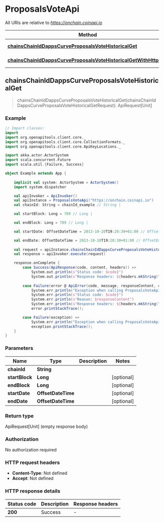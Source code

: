 # ProposalsVoteApi

All URIs are relative to *https://onchain.coinapi.io*

Method | HTTP request | Description
------------- | ------------- | -------------
[**chainsChainIdDappsCurveProposalsVoteHistoricalGet**](ProposalsVoteApi.md#chainsChainIdDappsCurveProposalsVoteHistoricalGet) | **GET** /chains/{chain_id}/dapps/curve/proposalsVote/historical | 
[**chainsChainIdDappsCurveProposalsVoteHistoricalGetWithHttpInfo**](ProposalsVoteApi.md#chainsChainIdDappsCurveProposalsVoteHistoricalGetWithHttpInfo) | **GET** /chains/{chain_id}/dapps/curve/proposalsVote/historical | 



## chainsChainIdDappsCurveProposalsVoteHistoricalGet

> chainsChainIdDappsCurveProposalsVoteHistoricalGet(chainsChainIdDappsCurveProposalsVoteHistoricalGetRequest): ApiRequest[Unit]



### Example

```scala
// Import classes:
import 
import org.openapitools.client.core._
import org.openapitools.client.core.CollectionFormats._
import org.openapitools.client.core.ApiKeyLocations._

import akka.actor.ActorSystem
import scala.concurrent.Future
import scala.util.{Failure, Success}

object Example extends App {
    
    implicit val system: ActorSystem = ActorSystem()
    import system.dispatcher

    val apiInvoker = ApiInvoker()
    val apiInstance = ProposalsVoteApi("https://onchain.coinapi.io")
    val chainId: String = chainId_example // String | 

    val startBlock: Long = 789 // Long | 

    val endBlock: Long = 789 // Long | 

    val startDate: OffsetDateTime = 2013-10-20T19:20:30+01:00 // OffsetDateTime | 

    val endDate: OffsetDateTime = 2013-10-20T19:20:30+01:00 // OffsetDateTime | 
    
    val request = apiInstance.chainsChainIdDappsCurveProposalsVoteHistoricalGet(chainId, startBlock, endBlock, startDate, endDate)
    val response = apiInvoker.execute(request)

    response.onComplete {
        case Success(ApiResponse(code, content, headers)) =>
            System.out.println(s"Status code: $code}")
            System.out.println(s"Response headers: ${headers.mkString(", ")}")
        
        case Failure(error @ ApiError(code, message, responseContent, cause, headers)) =>
            System.err.println("Exception when calling ProposalsVoteApi#chainsChainIdDappsCurveProposalsVoteHistoricalGet")
            System.err.println(s"Status code: $code}")
            System.err.println(s"Reason: $responseContent")
            System.err.println(s"Response headers: ${headers.mkString(", ")}")
            error.printStackTrace();

        case Failure(exception) => 
            System.err.println("Exception when calling ProposalsVoteApi#chainsChainIdDappsCurveProposalsVoteHistoricalGet")
            exception.printStackTrace();
    }
}
```

### Parameters


Name | Type | Description  | Notes
------------- | ------------- | ------------- | -------------
 **chainId** | **String**|  |
 **startBlock** | **Long**|  | [optional]
 **endBlock** | **Long**|  | [optional]
 **startDate** | **OffsetDateTime**|  | [optional]
 **endDate** | **OffsetDateTime**|  | [optional]

### Return type


ApiRequest[Unit] (empty response body)

### Authorization

No authorization required

### HTTP request headers

- **Content-Type**: Not defined
- **Accept**: Not defined

### HTTP response details
| Status code | Description | Response headers |
|-------------|-------------|------------------|
| **200** | Success |  -  |

